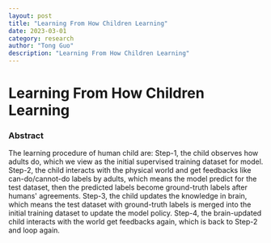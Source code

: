 ```yaml
---
layout: post
title: "Learning From How Children Learning"
date: 2023-03-01
category: research
author: "Tong Guo"
description: "Learning From How Children Learning"
---
```



# Learning From How Children Learning

### Abstract

The learning procedure of human child are: 
Step-1, the child observes how adults do, which we view as the initial supervised training dataset for model. 
Step-2, the child interacts with the physical world and get feedbacks like can-do/cannot-do labels by adults, which means the model predict for the test dataset, then the predicted labels become ground-truth labels after humans' agreements. 
Step-3, the child updates the knowledge in brain, which means the test dataset with ground-truth labels is merged into the initial training dataset to update the model policy. 
Step-4, the brain-updated child interacts with the world get feedbacks again, which is back to Step-2 and loop again.
